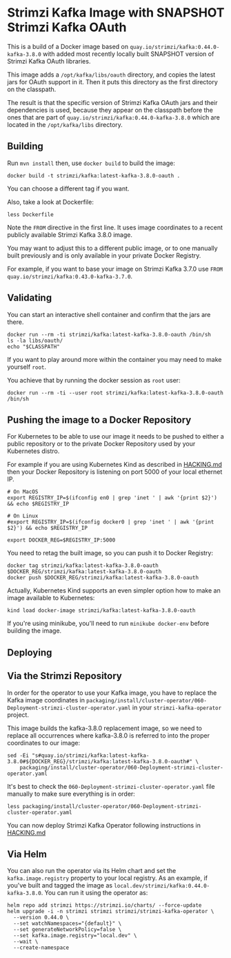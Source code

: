Strimzi Kafka Image with SNAPSHOT Strimzi Kafka OAuth
=====================================================

This is a build of a Docker image based on `quay.io/strimzi/kafka:0.44.0-kafka-3.8.0` with added most recently locally built SNAPSHOT version of Strimzi Kafka OAuth libraries.

This image adds a `/opt/kafka/libs/oauth` directory, and copies the latest jars for OAuth support in it.
Then it puts this directory as the first directory on the classpath.

The result is that the specific version of Strimzi Kafka OAuth jars and their dependencies is used, because they appear on the classpath before the ones that are part of `quay.io/strimzi/kafka:0.44.0-kafka-3.8.0` which are located in the `/opt/kafka/libs` directory.


Building
--------

Run `mvn install` then, use `docker build` to build the image:

    docker build -t strimzi/kafka:latest-kafka-3.8.0-oauth .

You can choose a different tag if you want.

Also, take a look at Dockerfile:

    less Dockerfile
    
Note the `FROM` directive in the first line. It uses image coordinates to a recent publicly available Strimzi Kafka 3.8.0 image.

You may want to adjust this to a different public image, or to one manually built previously and is only available in your private Docker Registry.

For example, if you want to base your image on Strimzi Kafka 3.7.0 use `FROM quay.io/strimzi/kafka:0.43.0-kafka-3.7.0`.


Validating
----------

You can start an interactive shell container and confirm that the jars are there.

    docker run --rm -ti strimzi/kafka:latest-kafka-3.8.0-oauth /bin/sh
    ls -la libs/oauth/
    echo "$CLASSPATH"
    
If you want to play around more within the container you may need to make yourself `root`.

You achieve that by running the docker session as `root` user:

    docker run --rm -ti --user root strimzi/kafka:latest-kafka-3.8.0-oauth /bin/sh



Pushing the image to a Docker Repository
--------------------------------------

For Kubernetes to be able to use our image it needs to be pushed to either a public repository or to the private Docker Repository used by your Kubernetes distro.

For example if you are using Kubernetes Kind as described in [HACKING.md](../../../HACKING.md) then your Docker Repository is listening on port 5000 of your local ethernet IP.

    # On MacOS
    export REGISTRY_IP=$(ifconfig en0 | grep 'inet ' | awk '{print $2}') && echo $REGISTRY_IP 

    # On Linux
    #export REGISTRY_IP=$(ifconfig docker0 | grep 'inet ' | awk '{print $2}') && echo $REGISTRY_IP 

    export DOCKER_REG=$REGISTRY_IP:5000
    
You need to retag the built image, so you can push it to Docker Registry:

    docker tag strimzi/kafka:latest-kafka-3.8.0-oauth $DOCKER_REG/strimzi/kafka:latest-kafka-3.8.0-oauth
    docker push $DOCKER_REG/strimzi/kafka:latest-kafka-3.8.0-oauth

Actually, Kubernetes Kind supports an even simpler option how to make an image available to Kubernetes:

    kind load docker-image strimzi/kafka:latest-kafka-3.8.0-oauth 
    
If you're using minikube, you'll need to run `minikube docker-env` before building the image.

Deploying
---------

## Via the Strimzi Repository

In order for the operator to use your Kafka image, you have to replace the Kafka image coordinates in `packaging/install/cluster-operator/060-Deployment-strimzi-cluster-operator.yaml` in your `strimzi-kafka-operator` project.

This image builds the kafka-3.8.0 replacement image, so we need to replace all occurrences where kafka-3.8.0 is referred to into the proper coordinates to our image:

    sed -Ei "s#quay.io/strimzi/kafka:latest-kafka-3.8.0#${DOCKER_REG}/strimzi/kafka:latest-kafka-3.8.0-oauth#" \
        packaging/install/cluster-operator/060-Deployment-strimzi-cluster-operator.yaml


It's best to check the `060-Deployment-strimzi-cluster-operator.yaml` file manually to make sure everything is in order:

    less packaging/install/cluster-operator/060-Deployment-strimzi-cluster-operator.yaml


You can now deploy Strimzi Kafka Operator following instructions in [HACKING.md](../../../HACKING.md)

## Via Helm

You can also run the operator via its Helm chart and set the `kafka.image.registry` property to your local registry. As an example, if you've built and tagged the image as `local.dev/strimzi/kafka:0.44.0-kafka-3.8.0`. You can run it using the operator as:

    helm repo add strimzi https://strimzi.io/charts/ --force-update
    helm upgrade -i -n strimzi strimzi strimzi/strimzi-kafka-operator \
      --version 0.44.0 \
      --set watchNamespaces="{default}" \
      --set generateNetworkPolicy=false \
      --set kafka.image.registry="local.dev" \
      --wait \
      --create-namespace
